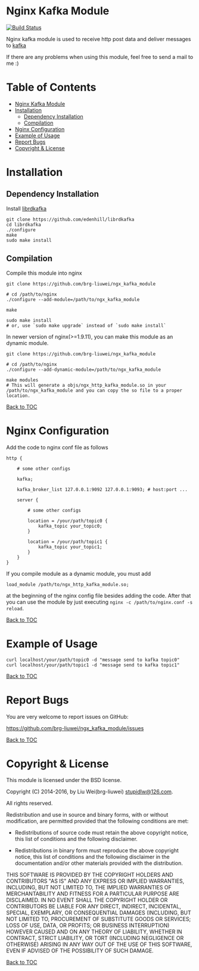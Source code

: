 Nginx Kafka Module
====

[![Build Status](https://travis-ci.org/brg-liuwei/ngx_kafka_module.svg?branch=master)](https://travis-ci.org/brg-liuwei/ngx_kafka_module)

Nginx kafka module is used to receive http post data and deliver messages to [kafka](http://kafka.apache.org/)

If there are any problems when using this module, feel free to send a mail to me :)

Table of Contents
====

* [Nginx Kafka Module](#nginx-kafka-module)
* [Installation](#installation)
    * [Dependency Installation](#dependency-installation)
    * [Compilation](#compilation)
* [Nginx Configuration](#nginx-configuration)
* [Example of Usage](#example-of-usage)
* [Report Bugs](#report-bugs)
* [Copyright & License](#copyright--license)

Installation
====

Dependency Installation
----

Install [librdkafka](https://github.com/edenhill/librdkafka)

    git clone https://github.com/edenhill/librdkafka
    cd librdkafka
    ./configure
    make
    sudo make install

Compilation
----

Compile this module into nginx

    git clone https://github.com/brg-liuwei/ngx_kafka_module

    # cd /path/to/nginx
    ./configure --add-module=/path/to/ngx_kafka_module

    make

    sudo make install
    # or, use `sudo make upgrade` instead of `sudo make install`

In newer version of nginx(>=1.9.11), you can make this module as an dynamic module.

    git clone https://github.com/brg-liuwei/ngx_kafka_module

    # cd /path/to/nginx
    ./configure --add-dynamic-module=/path/to/ngx_kafka_module

    make modules
    # This will generate a objs/ngx_http_kafka_module.so in your /path/to/ngx_kafka_module and you can copy the so file to a proper location.

[Back to TOC](#table-of-contents)

Nginx Configuration
====

Add the code to nginx conf file as follows

    http {

        # some other configs

        kafka;

        kafka_broker_list 127.0.0.1:9092 127.0.0.1:9093; # host:port ...

        server {

            # some other configs

            location = /your/path/topic0 {
                kafka_topic your_topic0;
            }

            location = /your/path/topic1 {
                kafka_topic your_topic1;
            }
        }
    }

If you compile module as a dynamic module, you must add
    
    load_module /path/to/ngx_http_kafka_module.so;

at the beginning of the nginx config file besides adding the code. After that you can use the module by just executing `nginx -c /path/to/nginx.conf -s reload`.


[Back to TOC](#table-of-contents)

Example of Usage
====

    curl localhost/your/path/topic0 -d "message send to kafka topic0"
    curl localhost/your/path/topic1 -d "message send to kafka topic1"

[Back to TOC](#table-of-contents)

Report Bugs
====

You are very welcome to report issues on GitHub:

https://github.com/brg-liuwei/ngx_kafka_module/issues

[Back to TOC](#table-of-contents)

Copyright & License
====

This module is licensed under the BSD license.

Copyright (C) 2014-2016, by Liu Wei(brg-liuwei) stupidlw@126.com.

All rights reserved.

Redistribution and use in source and binary forms, with or without modification, are permitted provided that the following conditions are met:

* Redistributions of source code must retain the above copyright notice, this list of conditions and the following disclaimer.

* Redistributions in binary form must reproduce the above copyright notice, this list of conditions and the following disclaimer in the documentation and/or other materials provided with the distribution.

THIS SOFTWARE IS PROVIDED BY THE COPYRIGHT HOLDERS AND CONTRIBUTORS "AS IS" AND ANY EXPRESS OR IMPLIED WARRANTIES, INCLUDING, BUT NOT LIMITED TO, THE IMPLIED WARRANTIES OF MERCHANTABILITY AND FITNESS FOR A PARTICULAR PURPOSE ARE DISCLAIMED. IN NO EVENT SHALL THE COPYRIGHT HOLDER OR CONTRIBUTORS BE LIABLE FOR ANY DIRECT, INDIRECT, INCIDENTAL, SPECIAL, EXEMPLARY, OR CONSEQUENTIAL DAMAGES (INCLUDING, BUT NOT LIMITED TO, PROCUREMENT OF SUBSTITUTE GOODS OR SERVICES; LOSS OF USE, DATA, OR PROFITS; OR BUSINESS INTERRUPTION) HOWEVER CAUSED AND ON ANY THEORY OF LIABILITY, WHETHER IN CONTRACT, STRICT LIABILITY, OR TORT (INCLUDING NEGLIGENCE OR OTHERWISE) ARISING IN ANY WAY OUT OF THE USE OF THIS SOFTWARE, EVEN IF ADVISED OF THE POSSIBILITY OF SUCH DAMAGE.

[Back to TOC](#table-of-contents)
